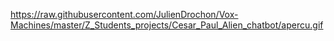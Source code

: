 
https://raw.githubusercontent.com/JulienDrochon/Vox-Machines/master/Z_Students_projects/Cesar_Paul_Alien_chatbot/apercu.gif
